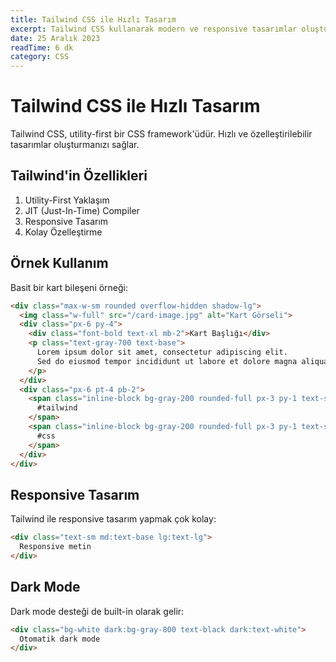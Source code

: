 ```yaml
---
title: Tailwind CSS ile Hızlı Tasarım
excerpt: Tailwind CSS kullanarak modern ve responsive tasarımlar oluşturma...
date: 25 Aralık 2023
readTime: 6 dk
category: CSS
---
```


# Tailwind CSS ile Hızlı Tasarım

Tailwind CSS, utility-first bir CSS framework'üdür. 
Hızlı ve özelleştirilebilir tasarımlar oluşturmanızı sağlar.

## Tailwind'in Özellikleri

1. Utility-First Yaklaşım
2. JIT (Just-In-Time) Compiler
3. Responsive Tasarım
4. Kolay Özelleştirme

## Örnek Kullanım

Basit bir kart bileşeni örneği:

```html
<div class="max-w-sm rounded overflow-hidden shadow-lg">
  <img class="w-full" src="/card-image.jpg" alt="Kart Görseli">
  <div class="px-6 py-4">
    <div class="font-bold text-xl mb-2">Kart Başlığı</div>
    <p class="text-gray-700 text-base">
      Lorem ipsum dolor sit amet, consectetur adipiscing elit.
      Sed do eiusmod tempor incididunt ut labore et dolore magna aliqua.
    </p>
  </div>
  <div class="px-6 pt-4 pb-2">
    <span class="inline-block bg-gray-200 rounded-full px-3 py-1 text-sm font-semibold text-gray-700 mr-2 mb-2">
      #tailwind
    </span>
    <span class="inline-block bg-gray-200 rounded-full px-3 py-1 text-sm font-semibold text-gray-700 mr-2 mb-2">
      #css
    </span>
  </div>
</div>
```

## Responsive Tasarım

Tailwind ile responsive tasarım yapmak çok kolay:

```html
<div class="text-sm md:text-base lg:text-lg">
  Responsive metin
</div>
```

## Dark Mode

Dark mode desteği de built-in olarak gelir:

```html
<div class="bg-white dark:bg-gray-800 text-black dark:text-white">
  Otomatik dark mode
</div>
```